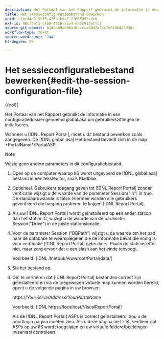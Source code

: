 ```yaml
---
description: Het Portaal van het Rapport gebruikt de informatie in een configuratiedossier genoemd global.asa om gebruikerszittingen te initialiseren.
title: Het sessieconfiguratiebestand bewerken
uuid: c1bcd4d2-9bf5-425a-bda2-7f805983cdc6
exl-id: 98cf2e11-afb8-4530-aaa4-ea3c913effc1
source-git-commit: b1dda69a606a16dccca30d2a74c7e63dbd27936c
workflow-type: tm+mt
source-wordcount: '244'
ht-degree: 0%

---
```


# Het sessieconfiguratiebestand bewerken{#edit-the-session-configuration-file}

{{eol}}

Het Portaal van het Rapport gebruikt de informatie in een configuratiedossier genoemd global.asa om gebruikerszittingen te initialiseren.

Wanneer u [!DNL Report Portal], moet u dit bestand bewerken zoals aangegeven. De [!DNL global.asa] Het bestand bevindt zich in de map \*PortalName*\PortalASP\.

>[!NOTE]
>
>Wijzig geen andere parameters in dit configuratiebestand.

1. Open op de computer waarop IIS wordt uitgevoerd de [!DNL global.asa] bestand in een teksteditor, zoals Kladblok.
1. Optioneel. Gebruikers toegang geven tot [!DNL Report Portal] zonder verificatie wijzigt u de waarde van de parameter Session(&quot;In&quot;) in true. De standaardwaarde is false. Hiermee worden alle gebruikers geverifieerd die toegang proberen te krijgen [!DNL Report Portal].
1. Als uw [!DNL Report Portal] wordt geïnstalleerd op een ander station dan het station C, wijzigt u de waarde van de parameter Session(&quot;Drive&quot;) in de juiste stationslocatie.
1. Voor de parameter Session (&quot;DBPath&quot;) wijzigt u de waarde om het pad naar de database te weerspiegelen die de informatie bevat die nodig is voor verificatie [!DNL Report Portal] gebruikers. Plaats de stationsletter niet, maar zorg ervoor dat u een slash aan het einde toevoegt.

   Voorbeeld: [!DNL /Inetpub/wwwroot/Portal/data/]

1. Sla het bestand op.
1. Om te verifiëren dat [!DNL Report Portal] bestanden correct zijn geïnstalleerd en via de toegewezen virtuele map kunnen worden bereikt, opent u de volgende pagina in uw browser:

   https://*YourServerAddress*/*YourPortalName*

   Voorbeeld: [!DNL https://localhost/VisualReportPortal]

   Als de [!DNL Report Portal] ASPs is correct geïnstalleerd, zou u de poortlogin pagina moeten zien. Als u deze pagina niet ziet, verifieer dat ASPs op uw IIS wordt toegelaten en uw virtuele folderafbeeldingen tweemaal controleert.
